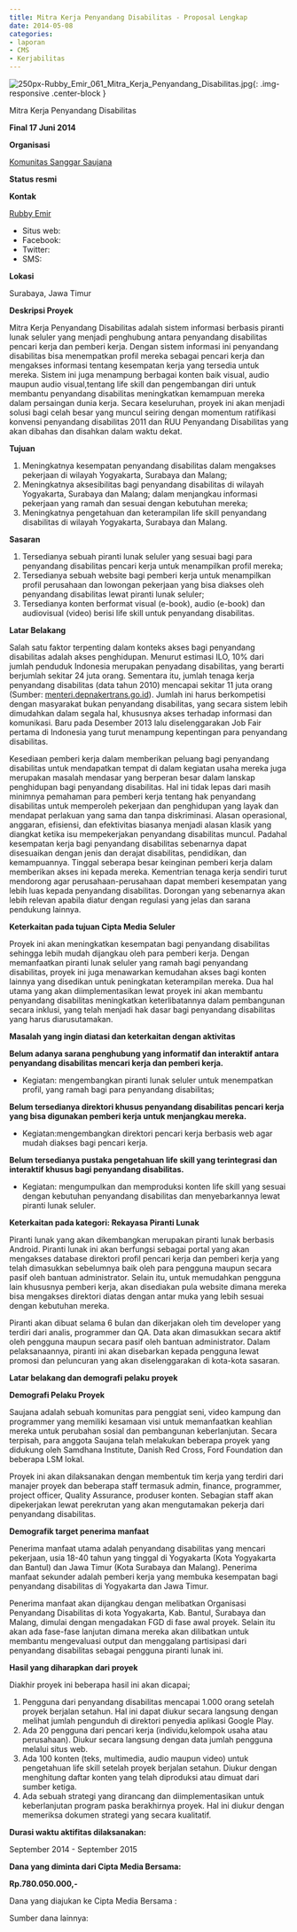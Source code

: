 ```yaml
---
title: Mitra Kerja Penyandang Disabilitas - Proposal Lengkap
date: 2014-05-08
categories:
- laporan
- CMS
- Kerjabilitas
---
```


![250px-Rubby_Emir_061_Mitra_Kerja_Penyandang_Disabilitas.jpg](/uploads/250px-Rubby_Emir_061_Mitra_Kerja_Penyandang_Disabilitas.jpg){: .img-responsive .center-block }

Mitra Kerja Penyandang Disabilitas

**Final 17 Juni 2014**

**Organisasi**

  [Komunitas Sanggar Saujana](http://wiki.ciptamedia.org/wiki/Komuntas_Sanggar_Saujana)
  
**Status resmi**


**Kontak**

  [Rubby Emir](http://wiki.ciptamedia.org/wiki/Rubby_Emir)
  
* Situs web: 
* Facebook: 
* Twitter: 
* SMS: 

**Lokasi**

Surabaya, Jawa Timur

**Deskripsi Proyek**

Mitra Kerja Penyandang Disabilitas adalah sistem informasi berbasis piranti lunak seluler yang menjadi penghubung antara penyandang disabilitas pencari kerja dan pemberi kerja. Dengan sistem informasi ini penyandang disabilitas bisa menempatkan profil mereka sebagai pencari kerja dan mengakses informasi tentang kesempatan kerja yang tersedia untuk mereka. Sistem ini juga menampung berbagai konten baik visual, audio maupun audio visual,tentang life skill dan pengembangan diri untuk membantu penyandang disabilitas meningkatkan kemampuan mereka dalam persaingan dunia kerja. Secara keseluruhan, proyek ini akan menjadi solusi bagi celah besar yang muncul seiring dengan momentum ratifikasi konvensi penyandang disabilitas 2011 dan RUU Penyandang Disabilitas yang akan dibahas dan disahkan dalam waktu dekat.

**Tujuan**

1. Meningkatnya kesempatan penyandang disabilitas dalam mengakses pekerjaan di wilayah Yogyakarta, Surabaya dan Malang;
2. Meningkatnya aksesibilitas bagi penyandang disabilitas di wilayah Yogyakarta, Surabaya dan Malang; dalam menjangkau informasi pekerjaan yang ramah dan sesuai dengan kebutuhan mereka;
3. Meningkatnya pengetahuan dan keterampilan life skill penyandang disabilitas di wilayah Yogyakarta, Surabaya dan Malang.

**Sasaran**

1. Tersedianya sebuah piranti lunak seluler yang sesuai bagi para penyandang disabilitas pencari kerja untuk menampilkan profil mereka;
2. Tersedianya sebuah website bagi pemberi kerja untuk menampilkan profil perusahaan dan lowongan pekerjaan yang bisa diakses oleh penyandang disabilitas lewat piranti lunak seluler;
3. Tersedianya konten berformat visual (e-book), audio (e-book) dan audiovisual (video) berisi life skill untuk penyandang disabilitas.

**Latar Belakang**

Salah satu faktor terpenting dalam konteks akses bagi penyandang disabilitas adalah akses penghidupan. Menurut estimasi ILO, 10% dari jumlah penduduk Indonesia merupakan penyadang disabilitas, yang berarti berjumlah sekitar 24 juta orang. Sementara itu, jumlah tenaga kerja penyandang disabilitas (data tahun 2010) mencapai sekitar 11 juta orang (Sumber: [menteri.depnakertrans.go.id](http://menteri.depnakertrans.go.id/)). Jumlah ini harus berkompetisi dengan masyarakat bukan penyandang disabilitas, yang secara sistem lebih dimudahkan dalam segala hal, khususnya akses terhadap informasi dan komunikasi. Baru pada Desember 2013 lalu diselenggarakan Job Fair pertama di Indonesia yang turut menampung kepentingan para penyandang disabilitas.

Kesediaan pemberi kerja dalam memberikan peluang bagi penyandang disabilitas untuk mendapatkan tempat di dalam kegiatan usaha mereka juga merupakan masalah mendasar yang berperan besar dalam lanskap penghidupan bagi penyandang disabilitas. Hal ini tidak lepas dari masih minimnya pemahaman para pemberi kerja tentang hak penyandang disabilitas untuk memperoleh pekerjaan dan penghidupan yang layak dan mendapat perlakuan yang sama dan tanpa diskriminasi. Alasan operasional, anggaran, efisiensi, dan efektivitas biasanya menjadi alasan klasik yang diangkat ketika isu mempekerjakan penyandang disabilitas muncul. Padahal kesempatan kerja bagi penyandang disabilitas sebenarnya dapat disesuaikan dengan jenis dan derajat disabilitas, pendidikan, dan kemampuannya. Tinggal seberapa besar keinginan pemberi kerja dalam memberikan akses ini kepada mereka. Kementrian tenaga kerja sendiri turut mendorong agar perusahaan-perusahaan dapat memberi kesempatan yang lebih luas kepada penyandang disabilitas. Dorongan yang sebenarnya akan lebih relevan apabila diatur dengan regulasi yang jelas dan sarana pendukung lainnya.

 **Keterkaitan pada tujuan Cipta Media Seluler**

Proyek ini akan meningkatkan kesempatan bagi penyandang disabilitas sehingga lebih mudah dijangkau oleh para pemberi kerja. Dengan memanfaatkan piranti lunak seluler yang ramah bagi penyandang disabilitas, proyek ini juga menawarkan kemudahan akses bagi konten lainnya yang disedikan untuk peningkatan keterampilan mereka. Dua hal utama yang akan diimplementasikan lewat proyek ini akan membantu penyandang disabilitas meningkatkan keterlibatannya dalam pembangunan secara inklusi, yang telah menjadi hak dasar bagi penyandang disabilitas yang harus diarusutamakan.
  
**Masalah yang ingin diatasi dan keterkaitan dengan aktivitas**
 
**Belum adanya sarana penghubung yang informatif dan interaktif antara penyandang disabilitas mencari kerja dan pemberi kerja.**

* Kegiatan: mengembangkan piranti lunak seluler untuk menempatkan profil, yang ramah bagi para penyandang disabilitas;

**Belum tersedianya direktori khusus penyandang disabilitas pencari kerja yang bisa digunakan pemberi kerja untuk menjangkau mereka.**

* Kegiatan:mengembangkan direktori pencari kerja berbasis web agar mudah diakses bagi pencari kerja.

**Belum tersedianya pustaka pengetahuan life skill yang terintegrasi dan interaktif khusus bagi penyandang disabilitas.**

* Kegiatan: mengumpulkan dan memproduksi konten life skill yang sesuai dengan kebutuhan penyandang disabilitas dan menyebarkannya lewat piranti lunak seluler.
 
**Keterkaitan pada kategori: Rekayasa Piranti Lunak**

Piranti lunak yang akan dikembangkan merupakan piranti lunak berbasis Android. Piranti lunak ini akan berfungsi sebagai portal yang akan mengakses database direktori profil pencari kerja dan pemberi kerja yang telah dimasukkan sebelumnya baik oleh para pengguna maupun secara pasif oleh bantuan administrator. Selain itu, untuk memudahkan pengguna lain khususnya pemberi kerja, akan disediakan pula website dimana mereka bisa mengakses direktori diatas dengan antar muka yang lebih sesuai dengan kebutuhan mereka.

Piranti akan dibuat selama 6 bulan dan dikerjakan oleh tim developer yang terdiri dari analis, programmer dan QA. Data akan dimasukkan secara aktif oleh pengguna maupun secara pasif oleh bantuan administrator. Dalam pelaksanaannya, piranti ini akan disebarkan kepada pengguna lewat promosi dan peluncuran yang akan diselenggarakan di kota-kota sasaran.
   
 **Latar belakang dan demografi pelaku proyek**
 
 **Demografi Pelaku Proyek**

Saujana adalah sebuah komunitas para penggiat seni, video kampung dan programmer yang memiliki kesamaan visi untuk memanfaatkan keahlian mereka untuk perubahan sosial dan pembangunan keberlanjutan. Secara terpisah, para anggota Saujana telah melakukan beberapa proyek yang didukung oleh Samdhana Institute, Danish Red Cross, Ford Foundation dan beberapa LSM lokal.

Proyek ini akan dilaksanakan dengan membentuk tim kerja yang terdiri dari manajer proyek dan beberapa staff termasuk admin, finance, programmer, project officer, Quality Assurance, produser konten. Sebagian staff akan dipekerjakan lewat perekrutan yang akan mengutamakan pekerja dari penyandang disabilitas.
  
 **Demografik target penerima manfaat**

Penerima manfaat utama adalah penyandang disabilitas yang mencari pekerjaan, usia 18-40 tahun yang tinggal di Yogyakarta (Kota Yogyakarta dan Bantul) dan Jawa Timur (Kota Surabaya dan Malang). Penerima manfaat sekunder adalah pemberi kerja yang membuka kesempatan bagi penyandang disabilitas di Yogyakarta dan Jawa Timur.

Penerima manfaat akan dijangkau dengan melibatkan Organisasi Penyandang Disabilitas di kota Yogyakarta, Kab. Bantul, Surabaya dan Malang, dimulai dengan mengadakan FGD di fase awal proyek. Selain itu akan ada fase-fase lanjutan dimana mereka akan dilibatkan untuk membantu mengevaluasi output dan menggalang partisipasi dari penyandang disabilitas sebagai pengguna piranti lunak ini.
  
 **Hasil yang diharapkan dari proyek**

Diakhir proyek ini beberapa hasil ini akan dicapai;

1. Pengguna dari penyandang disabilitas mencapai 1.000 orang setelah proyek berjalan setahun. Hal ini dapat diukur secara langsung dengan melihat jumlah pengunduh di direktori penyedia aplikasi Google Play.
2. Ada 20 pengguna dari pencari kerja (individu,kelompok usaha atau perusahaan). Diukur secara langsung dengan data jumlah pengguna melalui situs web.
3. Ada 100 konten (teks, multimedia, audio maupun video) untuk pengetahuan life skill setelah proyek berjalan setahun. Diukur dengan menghitung daftar konten yang telah diproduksi atau dimuat dari sumber ketiga.
4. Ada sebuah strategi yang dirancang dan diimplementasikan untuk keberlanjutan program paska berakhirnya proyek. Hal ini diukur dengan memeriksa dokumen strategi yang secara kualitatif.

**Durasi waktu aktifitas dilaksanakan:**

 September 2014 - September 2015
  
**Dana yang diminta dari Cipta Media Bersama:**
  
  **Rp.780.050.000,-**

  Dana yang diajukan ke Cipta Media Bersama :

  Sumber dana lainnya:

